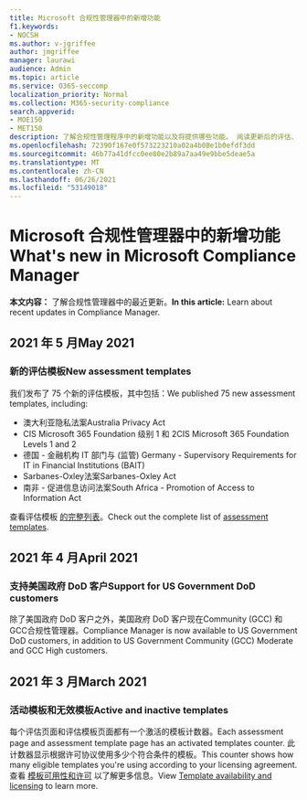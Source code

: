 ```yaml
---
title: Microsoft 合规性管理器中的新增功能
f1.keywords:
- NOCSH
ms.author: v-jgriffee
author: jmgriffee
manager: laurawi
audience: Admin
ms.topic: article
ms.service: O365-seccomp
localization_priority: Normal
ms.collection: M365-security-compliance
search.appverid:
- MOE150
- MET150
description: 了解合规性管理程序中的新增功能以及将提供哪些功能。 阅读更新后的评估、新的评估模板、新操作等。
ms.openlocfilehash: 72390f167e0f573223210a02a4b08e1b0efdf3dd
ms.sourcegitcommit: 46b77a41dfcc0ee80e2b89a7aa49e9bbe5deae5a
ms.translationtype: MT
ms.contentlocale: zh-CN
ms.lasthandoff: 06/26/2021
ms.locfileid: "53149018"
---
```

# <a name="whats-new-in-microsoft-compliance-manager"></a><span data-ttu-id="b043c-104">Microsoft 合规性管理器中的新增功能</span><span class="sxs-lookup"><span data-stu-id="b043c-104">What's new in Microsoft Compliance Manager</span></span>

<span data-ttu-id="b043c-105">**本文内容：** 了解合规性管理器中的最近更新。</span><span class="sxs-lookup"><span data-stu-id="b043c-105">**In this article:** Learn about recent updates in Compliance Manager.</span></span>

## <a name="may-2021"></a><span data-ttu-id="b043c-106">2021 年 5 月</span><span class="sxs-lookup"><span data-stu-id="b043c-106">May 2021</span></span>

### <a name="new-assessment-templates"></a><span data-ttu-id="b043c-107">新的评估模板</span><span class="sxs-lookup"><span data-stu-id="b043c-107">New assessment templates</span></span>

<span data-ttu-id="b043c-108">我们发布了 75 个新的评估模板，其中包括：</span><span class="sxs-lookup"><span data-stu-id="b043c-108">We published 75 new assessment templates, including:</span></span>
- <span data-ttu-id="b043c-109">澳大利亚隐私法案</span><span class="sxs-lookup"><span data-stu-id="b043c-109">Australia Privacy Act</span></span>
- <span data-ttu-id="b043c-110">CIS Microsoft 365 Foundation 级别 1 和 2</span><span class="sxs-lookup"><span data-stu-id="b043c-110">CIS Microsoft 365 Foundation Levels 1 and 2</span></span>
- <span data-ttu-id="b043c-111">德国 - 金融机构 IT 部门与 (监管) </span><span class="sxs-lookup"><span data-stu-id="b043c-111">Germany - Supervisory Requirements for IT in Financial Institutions (BAIT)</span></span>
- <span data-ttu-id="b043c-112">Sarbanes-Oxley法案</span><span class="sxs-lookup"><span data-stu-id="b043c-112">Sarbanes-Oxley Act</span></span>
- <span data-ttu-id="b043c-113">南非 - 促进信息访问法案</span><span class="sxs-lookup"><span data-stu-id="b043c-113">South Africa - Promotion of Access to Information Act</span></span>

<span data-ttu-id="b043c-114">查看评估模板 [的完整列表](compliance-manager-templates-list.md)。</span><span class="sxs-lookup"><span data-stu-id="b043c-114">Check out the complete list of [assessment templates](compliance-manager-templates-list.md).</span></span>

## <a name="april-2021"></a><span data-ttu-id="b043c-115">2021 年 4 月</span><span class="sxs-lookup"><span data-stu-id="b043c-115">April 2021</span></span>

### <a name="support-for-us-government-dod-customers"></a><span data-ttu-id="b043c-116">支持美国政府 DoD 客户</span><span class="sxs-lookup"><span data-stu-id="b043c-116">Support for US Government DoD customers</span></span>

<span data-ttu-id="b043c-117">除了美国政府 DoD 客户之外，美国政府 DoD 客户现在Community (GCC) 和GCC合规性管理器。</span><span class="sxs-lookup"><span data-stu-id="b043c-117">Compliance Manager is now available to US Government DoD customers, in addition to US Government Community (GCC) Moderate and GCC High customers.</span></span>

## <a name="march-2021"></a><span data-ttu-id="b043c-118">2021 年 3 月</span><span class="sxs-lookup"><span data-stu-id="b043c-118">March 2021</span></span>

### <a name="active-and-inactive-templates"></a><span data-ttu-id="b043c-119">活动模板和无效模板</span><span class="sxs-lookup"><span data-stu-id="b043c-119">Active and inactive templates</span></span>

<span data-ttu-id="b043c-120">每个评估页面和评估模板页面都有一个激活的模板计数器。</span><span class="sxs-lookup"><span data-stu-id="b043c-120">Each assessment page and assessment template page has an activated templates counter.</span></span> <span data-ttu-id="b043c-121">此计数器显示根据许可协议使用多少个符合条件的模板。</span><span class="sxs-lookup"><span data-stu-id="b043c-121">This counter shows how many eligible templates you're using according to your licensing agreement.</span></span> <span data-ttu-id="b043c-122">查看 [模板可用性和许可](compliance-manager-templates.md#template-availability-and-licensing) 以了解更多信息。</span><span class="sxs-lookup"><span data-stu-id="b043c-122">View [Template availability and licensing](compliance-manager-templates.md#template-availability-and-licensing) to learn more.</span></span>
